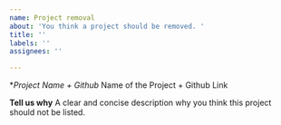 ```yaml
---
name: Project removal
about: 'You think a project should be removed. '
title: ''
labels: ''
assignees: ''

---
```


**Project Name + Github*
Name of the Project + Github Link

**Tell us why**
A clear and concise description why you think this project should not be listed.
